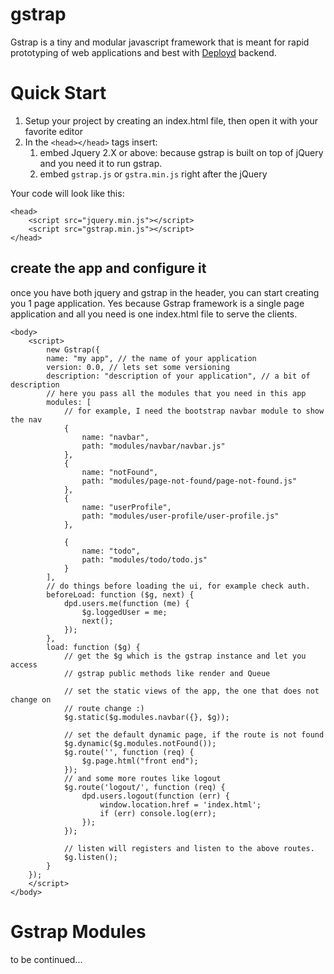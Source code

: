# gstrap
Gstrap is a tiny and modular javascript framework that is meant for rapid prototyping of web applications and best with [Deployd](http://deployd.com/) backend.

# Quick Start

 1. Setup your project by creating an index.html file, then open it with your favorite editor
 2. In the `<head></head>` tags insert:
	 1. embed Jquery 2.X or above: because gstrap is built on top of jQuery and you need it to run gstrap.
	 2. embed `gstrap.js` or `gstra.min.js` right after the jQuery

Your code will look like this:

    <head>
	    <script src="jquery.min.js"></script>
	    <script src="gstrap.min.js"></script>
    </head>

## create the app and configure it
once you have both jquery and gstrap in the header, you can start creating you 1 page application. Yes because Gstrap framework is a single page application and all you need is one index.html file to serve the clients.

    <body>
	    <script>
	    	new Gstrap({
		    name: "my app", // the name of your application
		    version: 0.0, // lets set some versioning
		    description: "description of your application", // a bit of description
		    // here you pass all the modules that you need in this app
		    modules: [
		        // for example, I need the bootstrap navbar module to show the nav
		        {
		            name: "navbar",
		            path: "modules/navbar/navbar.js"
		        },
		        {
		            name: "notFound",
		            path: "modules/page-not-found/page-not-found.js"
		        },
		        {
		            name: "userProfile",
		            path: "modules/user-profile/user-profile.js"
		        },
		
		        {
		            name: "todo",
		            path: "modules/todo/todo.js"
		        }
		    ],
		    // do things before loading the ui, for example check auth.
		    beforeLoad: function ($g, next) {
		        dpd.users.me(function (me) {
		            $g.loggedUser = me;
		            next();
		        });
		    },
		    load: function ($g) {
		        // get the $g which is the gstrap instance and let you access
		        // gstrap public methods like render and Queue
		        
		        // set the static views of the app, the one that does not change on
		        // route change :)
		        $g.static($g.modules.navbar({}, $g));
		
		        // set the default dynamic page, if the route is not found
		        $g.dynamic($g.modules.notFound());
		        $g.route('', function (req) {
		            $g.page.html("front end");
		        });
		        // and some more routes like logout
		        $g.route('logout/', function (req) {
		            dpd.users.logout(function (err) {
		                window.location.href = 'index.html';
		                if (err) console.log(err);
		            });
		        });
		        
		        // listen will registers and listen to the above routes.
		        $g.listen();
		    }
		});
	    </script>
    </body>

# Gstrap Modules

to be continued...
